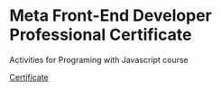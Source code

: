 <h1>Meta Front-End Developer Professional Certificate</h1>
<p>Activities for Programing with Javascript course</p>
<a href="https://www.coursera.org/account/accomplishments/verify/G6KUNR39UNZ5">Certificate</a>
